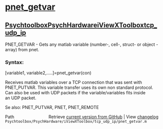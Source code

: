 # [pnet_getvar](pnet_getvar)
## [Psychtoolbox](Psychtoolbox)[PsychHardware](PsychHardware)[iViewXToolbox](iViewXToolbox)[tcp_udp_ip](tcp_udp_ip)

PNET\_GETVAR - Gets any matlab variable (number-, cell-, struct- or object -array) from pnet.  
  
### Syntax:    
  
  [variable1, variable2,.....]=pnet\_getvar(con)  
  
  Receives matlab variables over a TCP connection that was sent with  
  PNET\_PUTVAR. This variable transfer uses its own non standard protocol.  
  Can also be used with UDP packets if the variable/variables fits inside  
  an UDP packet.  
  
Se also:  PNET\_PUTVAR, PNET, PNET\_REMOTE  
  




<div class="code_header" style="text-align:right;">
  <span style="float:left;">Path&nbsp;&nbsp;</span> <span class="counter">Retrieve <a href=
  "https://raw.github.com/Psychtoolbox-3/Psychtoolbox-3/beta/Psychtoolbox/PsychHardware/iViewXToolbox/tcp_udp_ip/pnet_getvar.m">current version from GitHub</a> | View <a href=
  "https://github.com/Psychtoolbox-3/Psychtoolbox-3/commits/beta/Psychtoolbox/PsychHardware/iViewXToolbox/tcp_udp_ip/pnet_getvar.m">changelog</a></span>
</div>
<div class="code">
  <code>Psychtoolbox/PsychHardware/iViewXToolbox/tcp_udp_ip/pnet_getvar.m</code>
</div>

